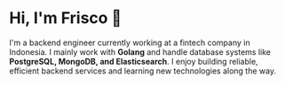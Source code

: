 # Hi, I'm Frisco 👋

I'm a backend engineer currently working at a fintech company in Indonesia. I mainly work with **Golang** and handle database systems like **PostgreSQL, MongoDB, and Elasticsearch**. I enjoy building reliable, efficient backend services and learning new technologies along the way.

